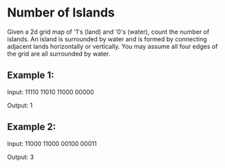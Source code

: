 # Number of Islands
Given a 2d grid map of '1's (land) and '0's (water), count the number of islands. An island is surrounded by water and is formed by connecting adjacent lands horizontally or vertically. You may assume all four edges of the grid are all surrounded by water.

## Example 1:

Input:
11110
11010
11000
00000

Output: 1

## Example 2:

Input:
11000
11000
00100
00011

Output: 3
